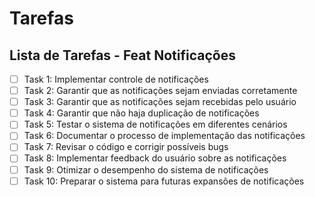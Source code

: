 # Tarefas

## Lista de Tarefas - Feat Notificações
- [ ] Task 1: Implementar controle de notificações
- [ ] Task 2: Garantir que as notificações sejam enviadas corretamente
- [ ] Task 3: Garantir que as notificações sejam recebidas pelo usuário
- [ ] Task 4: Garantir que não haja duplicação de notificações
- [ ] Task 5: Testar o sistema de notificações em diferentes cenários
- [ ] Task 6: Documentar o processo de implementação das notificações
- [ ] Task 7: Revisar o código e corrigir possíveis bugs
- [ ] Task 8: Implementar feedback do usuário sobre as notificações
- [ ] Task 9: Otimizar o desempenho do sistema de notificações
- [ ] Task 10: Preparar o sistema para futuras expansões de notificações